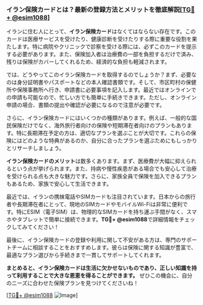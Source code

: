 ### イラン保険カードとは？最新の登録方法とメリットを徹底解説[[TG💪+ @esim1088](https://t.me/s/esim1088)]

イランに住む人にとって、**イラン保険カード**はなくてはならない存在です。このカードは医療サービスを受けたり、健康診断を受けたりする際に重要な役割を果たします。特に病院やクリニックで診察を受ける際には、必ずこのカードを提示する必要があります。また、保険加入者は治療費の一部を負担するだけで済み、残りは保険がカバーしてくれるため、経済的な負担も軽減されます。

では、どうやってこのイラン保険カードを取得するのでしょうか？まず、必要なのは身分証明書やパスポートなどの本人確認書類です。そして、市区町村の保健所や保険事務所へ行き、申請書に必要事項を記入します。最近ではオンラインでの申請も可能なので、忙しい方でも簡単に手続きできます。ただし、オンライン申請の場合、書類の提出や確認が必要になるので注意が必要です。

さらに、イラン保険カードにはいくつかの種類があります。例えば、一般的な国民保険だけでなく、海外旅行者向けの保険や短期滞在者向けのプランもあります。特に長期滞在予定の方は、適切なプランを選ぶことが大切です。これらの保険にはどのような特典があるのか、自分に合ったプランを選ぶためにもしっかりとリサーチしましょう。

**イラン保険カードのメリット**は数多くあります。まず、医療費が大幅に抑えられるという点が挙げられます。また、持病や慢性疾患がある場合でも安心して治療を受けられる点も大きな魅力です。さらに、家族全員で保険を加入できるプランもあるため、家族で安心して生活できます。

最近では、イランの携帓電話やSIMカードも注目されています。日本からの旅行者や長期滞在者にとって、現地のSIMカードやモバイルWi-Fiは非常に便利です。特にESIM（電子SIM）は、物理的なSIMカードを持ち運ぶ手間がなく、スマホやタブレットで簡単に接続できます。**TG💪+ @esim1088**で詳細情報をチェックしてみてください！

最後に、イラン保険カードの登録や利用に関して不安がある方は、専門のサポートチームに相談することをおすすめします。彼らは保険に関する知識が豊富で、最適なプラン選びから手続きまで一貫してサポートしてくれます。

**まとめると、イラン保険カードは生活に欠かせないものであり、正しい知識を持って利用することで大きな恩恵を得ることができます。** ぜひこの機会に、自分のニーズに合わせた保険プランを見つけてくださいね！

[[TG💪+ @esim1088](https://t.me/s/esim1088) ![Image](https://i.postimg.cc/Y0z9fWf4/image.png)]